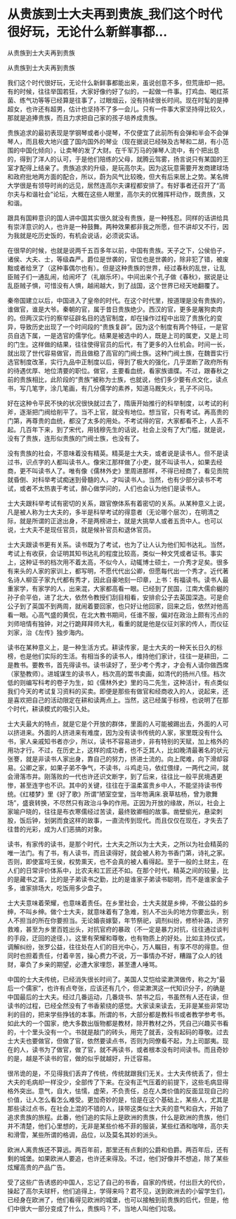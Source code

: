 # 从贵族到士大夫再到贵族_我们这个时代很好玩，无论什么新鲜事都...

从贵族到士大夫再到贵族

从贵族到士大夫再到贵族

我们这个时代很好玩，无论什么新鲜事都能出来，虽说创意不多，但荒唐却一把。有的时候，往往举国若狂，大家好像约好了似的，一起做一件事。打鸡血、喝红茶菌、练气功等等已经算是往事了，过眼烟云，没有持续很长时间。现在时髦的是捧超女，也许还有超男，估计也坚持不了多一会儿。只有一件事大家坚持得比较久，那就是追捧贵族，而且力求把自己家的孩子培养成贵族。

贵族追求的最初表现是学钢琴或者小提琴，不仅便宜了此前所有会弹和半会不会弹琴人，而且极大地兴盛了国内国外的琴业（现在据说已经殃及古琴和二胡，有小范围的中国化倾向），让卖琴的发了大财。在千军万马的弹琴人流中，有个把出息的，得到了洋人的认可，于是他们陪练的父母，就腾云驾雾，扬言说只有某国的王室才配得上结亲了。贵族追求的升级，是玩高尔夫。因为这玩意需要开发商建球场和政府批地两方面的配合，所以，蔚为风气比较晚，但大有后来居上之势。某名牌大学很是有领导时尚的远见，居然连高尔夫课程都安排了。有好事者还召开了“高尔夫与和谐社会”论坛，大概在这些人眼里，高尔夫的优雅挥杆动作，既贵族，又和谐。

跟具有国粹意识的国人讲中国其实很久就没有贵族，是一种残忍。同样的话讲给具有崇洋意识的人，也许是一种鼓舞。两种效果都非我之所愿，但不讲却又不行，因为我就是吃历史饭的，有机会说话，必须说实话。

在很早的时候，也就是说两千五百多年以前，中国有贵族。天子之下，公侯伯子，诸侯、大夫、士，等级森严。爵位是世袭的，官位也是世袭的，除非犯了错，被废黜或者给烹了（这种事偶尔也有）。但是这种贵族的世界，经过春秋的乱世，让乱臣贼子们一通乱闹，给闹坏了（礼崩乐坏）。中间出来个孔子做《春秋》，据说是让乱臣贼子惧，可惜没有人惧，越闹越大，到了战国，这个世界已经天地翻覆了。

秦帝国建立以后，中国进入了皇帝的时代。在这个时代里，按道理是没有贵族的，谁做官，谁是大爷。秦朝的官，属于昔日贵族绝少。西汉的官，更多是屠狗卖肉的。但两汉实行的察举征辟名目的选官制度，却在操作过程中出现了贵族化的变异，导致历史出现了一个时间段的“贵族复辟”。因为这个制度有两个特征，一是官员自选下属，一是选官的儒学化。结果是被选中的人，既是上司的属吏，又是上司的门生。这样做的结果，往往使得官员的后代，有了更多的入仕机会。时间一长，就出现了世代容易做官，而且做稳了高官的门阀士族。这种门阀土族，在魏晋实行选官制度改革，实行九品中正制度以后，得到了极大的强化，几乎垄断了政府所有的待遇优厚、地位清要的职位。做官，主要看血统，看家族谱牒。不过，跟春秋之前的贵族相比，此阶段的“贵族”被称为士族，也就说，他们多少要有点文化，读点书，写几笔字，涂几笔画，有几分儒学的素养，知道马厩失火，孔子不问马。

好在这种令平民不快的状况很快就过去了，隋唐开始推行的科举制度，以考试的利斧，逐渐把门阀给削平了。当不上官，就没有地位。想当官，只有考试。再高贵的门第，再尊贵的血统，都没了太多的用处。不考试得的官，大家都看不上，人丢不起。几百年下来，到了宋代，用钱穆先生的话说，社会上没有了大门槛，就是说，没有了贵族，连形似贵族的门阀士族，也没有了。

没有贵族的社会，不意味着没有精英。精英是士大夫，或者说是读书人。但不是读过书，识点字的人都叫读书人。像宋江那样做了小吏，就不叫读书人，如果去经商，更不叫读书人了。唯有像《儒林外史》里周进那样，不得已经商了，看见贡院就昏倒、对科举考试痴迷到骨髓的人，才叫读书人。当然，也有少部分读书不考试，或者不太热衷于考试，醉心做学问的，人们也会认为他们是读书人。

士大夫跟科举考试有密切的关系，跟官僚体系有着密切的关系。从某种意义上说，凡是被人称为士大夫的，多半是科举考试的得意者（无论哪个层次），在明清之际，就是所谓的正途出身，不是两榜进士，就是大挑举人或者五贡中人。也可以说，士大夫不是现任官员，就是候补官员和退休官员。

士大夫跟读书更有关系。读书既为了考试，也为了让人认为他们知书达礼。当然，考试上有收获，会证明其知书达礼的程度比较高，类似一种文凭或者证书。事实上，这种证书的档次用不着太高，不似今人，动辄博士硕士，一介秀才足矣。很多有来头的人家的家训上，都写明，不愿代代出公卿，但愿每代出一个秀才。近代著名诗人柳亚子家九代都有秀才，因此自豪地刻一印章，上书：有福读书。读书人最重家学，有家学的人，出来混，大家都高看一眼。已经到了民国，江南大儒俞樾的孙子俞平伯，进了北大，依然令教授们刮目相看，安排俞公子去英国深造。可是俞公子到了英国不到两周，就闹着要回家，也只好让他回家，回来之后，依然对他高看一眼。心高气盛的黄侃，在北大教书期间，任谁不服，偏对在政治上颇有污点的刘师培情有独钟，对之行跪拜拜师大礼，看重的就是他是仪征刘家的传人，而仪征刘家，治《左传》独步海内。

读书在某种意义上，是一种生活方式。耕读传家，是士大夫的一种天长日久的标榜，也是他们实际的生活。有相当多的读书人，维持他们家计，往往一是耕田，二是教书。要教书，首先得读书。读书读好了，至少考个秀才，才会有人请你做西席（家塾教师）。进城谋生的读书人，档次高的鬻书卖画，如清代的扬州八怪。档次低的则编写科考的卷子为生，如《儒林外史》里的马二先生，这种活计，有点类似我们今天的考试复习资料的买卖。即便是那些有做官和经商收入的人，说起来，还是喜欢把自己的活动限定在耕和读两点上。当然，这已经属于标榜，也说明了在那个时代，耕读模式的吸引入处。

士大夫最大的特点，就是它是个开放的群体，里面的人可能被踢出去，外面的人可以挤进来。外面的人挤进来有难度，因为没有读书传统的人家，家里既没有什么书，家人亲戚知书者亦少，所以，读书不容易进步，非有特别的天赋，加上格外的用功才行。不过，在历史上，这样的成功者，也不乏其人，比如晚清最著名的状元张謇，就是非读书人家出身，靠自己的努力，挤进士流的。向上爬难，向下滑却容易。公卿之家，如果子弟不争气，不读书，斗鸡走马，依红偎绿，一两代之间，就会滑落市井。刚落败的一代也许还识文断字，到了后来，往往比一般平民境遇更惨，甚至连字也不识。其中的关键，往往在于温柔富贵乡中人，不能坚持读书传统。《红楼梦》里《好了歌》所谓“陋室空堂，当年笏满床.衰草枯杨，曾为歌舞场”，盛衰转换，不尽然只有政治斗争的作用。正因为开放的缘故，所以，社会上家喻户晓的，往往是布衣寒儒经过苦读，最终致卿相的故事。凿壁偷光，悬梁刺股，饭后钟，划粥而食这样的故事，一直流传到现代。而且仅仅在现在，才失去了往昔的光彩，成为人们恶搞的对象。

读书，有家传的读书，是那个时代，士大夫之所以为士大夫，之所以为社会精英的唯一法门。有了书，有人读书，而且读得好，就会被人称为书香门第，诗礼之家。否则，即使富埒王侯，权势熏天，也不会真的被人看得起。至于一般的土财主，在人们的日常评价体系中，比农夫和工匠还不如。在那个时代，精英之间的较量，比的是藏书之富，比的是子弟读书之勤，比的是谁家子弟读书聪明，而不是谁家金子多，谁家排场大，吃饭用多少盘子。

士大夫意味着荣耀，也意味着责任。在乡里社会，士大夫就是乡绅，不做公益的乡绅，不叫乡绅。做个士大夫，就意味着有了急难，别人不出头的地方你要出头，别人不担当的所在你要担当。无论婚丧嫁娶，年节祭祀，调剂纠纷，修桥补路，济穷救难，甚至为乡里百姓出头，对抗官府的暴政（不一定是暴力对抗，往往通过谈判的手段，迂回的途径，）。这里有荣耀和尊敬，也有物质上的好处。比如主持仪式，调解纠纷，张罗公益，往往处在人们的目光中心，万人瞩目，有享不尽的得意。但同时也担着责任，付着辛苦，操心费力不说，万一事情办不好，糟蹋了众人的钱财，辜负了乡亲的期望，必遭大家埋怨，甚至遭人唾骂。

中国的士大夫传统，已经消失很长时间了。美国人艾恺给梁漱溟做传，称之为“最后一个儒家”，也许有点夸张，应该还有几个，但梁漱溟这一代知识分子，的确是中国最后的士大夫。经过几番运动，几番烧书、禁书之后，书虽然有人还在读，但读书的过程，已经全然没有了书香萦绕的感觉。大家读来读去，无非是某些非常功利的目的，把来学些挣钱的本事。所谓的书，大部分都是教科书或者教学参考书。如此大的一个国家，绝大多数出版物都是教材，除开教材之外，凭自己兴趣买书看的，十个里头没有一个。书就是敲门的砖头，用完了就丢，没有起码的尊敬。过去士大夫也要做官，但做了官，依然要读点书，否则为同僚看不起，为上司鄙夷。现在的人，读书为了做官，做了官，就不再读书，或者根本没有时间读书。而且奇妙的是，越是不读书的官，做的似乎就越好，升迁容易。

很吊诡的是，不见得我们丢弃了传统，传统就跟我们无关。士大夫传统丢了，但士大夫的毛病却一样没少，全部传了下来。在没有正气压着的前提下，这些毛病显得格外突出。意气，自大，怯懦，虚荣，不负责任，总在人类价值的反面显现自己的价值，让人怎么看怎么难受。更加奇妙的是，恰是在这个基础上，某些人，尤其是那些读过点书，在社会上混的不错的人，挟带这类似士大夫的意气和自大，开始了追求贵族的旅程。此番，他们追的实际上是欧洲的贵族，什么是欧洲的贵族，他们并不清楚，他们心里想的，无非是某些价格不菲的服装，某些红酒和咖啡，高尔夫和滑雪，某些所谓的格调，品位，以及莫名其妙的派头。

欧洲人离贵族还不算远。两百年前，那里还有点剩的公爵和伯爵。两百年后，还有剩的城堡。如果欧洲人要追，也许还来得及。不过，他们好像并不想追，除了某些炫耀高贵的产品广告。

受了这些广告诱惑的中国人，忘记了自己的书香，自家的传统，付出巨大的代价，操起了高尔夫球杆，他们追得上，学得来吗？君不见，送到欧洲去的小留学生们，已经身在欧洲了，他们看得见欧洲的城堡，也可以接触到前贵族的后代，但是，他们中很大一部分变成了什么，贵族吗？不，当地人叫他们垃圾。